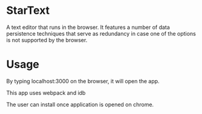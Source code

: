 # StarText

A text editor that runs in the browser. It features a number of data persistence techniques that serve as redundancy in case one of the options is not supported by the browser.

# Usage

By typing localhost:3000 on the browser, it will open the app.

This app uses webpack and idb

The user can install once application is opened on chrome.

